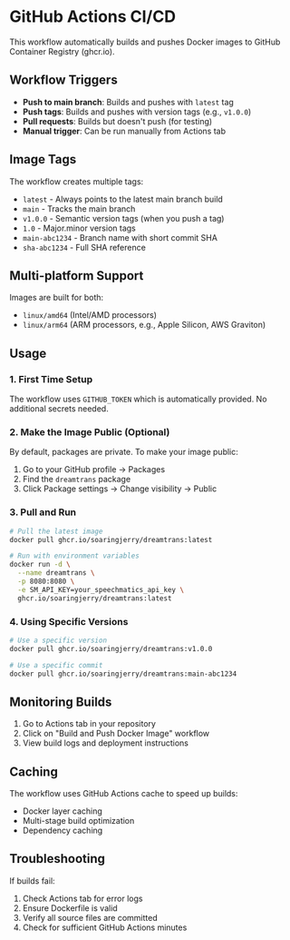# GitHub Actions CI/CD

This workflow automatically builds and pushes Docker images to GitHub Container Registry (ghcr.io).

## Workflow Triggers

- **Push to main branch**: Builds and pushes with `latest` tag
- **Push tags**: Builds and pushes with version tags (e.g., `v1.0.0`)
- **Pull requests**: Builds but doesn't push (for testing)
- **Manual trigger**: Can be run manually from Actions tab

## Image Tags

The workflow creates multiple tags:
- `latest` - Always points to the latest main branch build
- `main` - Tracks the main branch
- `v1.0.0` - Semantic version tags (when you push a tag)
- `1.0` - Major.minor version tags
- `main-abc1234` - Branch name with short commit SHA
- `sha-abc1234` - Full SHA reference

## Multi-platform Support

Images are built for both:
- `linux/amd64` (Intel/AMD processors)
- `linux/arm64` (ARM processors, e.g., Apple Silicon, AWS Graviton)

## Usage

### 1. First Time Setup

The workflow uses `GITHUB_TOKEN` which is automatically provided. No additional secrets needed.

### 2. Make the Image Public (Optional)

By default, packages are private. To make your image public:
1. Go to your GitHub profile → Packages
2. Find the `dreamtrans` package
3. Click Package settings → Change visibility → Public

### 3. Pull and Run

```bash
# Pull the latest image
docker pull ghcr.io/soaringjerry/dreamtrans:latest

# Run with environment variables
docker run -d \
  --name dreamtrans \
  -p 8080:8080 \
  -e SM_API_KEY=your_speechmatics_api_key \
  ghcr.io/soaringjerry/dreamtrans:latest
```

### 4. Using Specific Versions

```bash
# Use a specific version
docker pull ghcr.io/soaringjerry/dreamtrans:v1.0.0

# Use a specific commit
docker pull ghcr.io/soaringjerry/dreamtrans:main-abc1234
```

## Monitoring Builds

1. Go to Actions tab in your repository
2. Click on "Build and Push Docker Image" workflow
3. View build logs and deployment instructions

## Caching

The workflow uses GitHub Actions cache to speed up builds:
- Docker layer caching
- Multi-stage build optimization
- Dependency caching

## Troubleshooting

If builds fail:
1. Check Actions tab for error logs
2. Ensure Dockerfile is valid
3. Verify all source files are committed
4. Check for sufficient GitHub Actions minutes